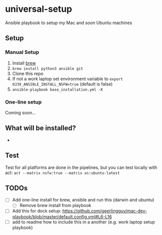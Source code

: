 # universal-setup

Ansible playbook to setup my Mac and soon Ubuntu machines

## Setup

### Manual Setup

1. Install [brew](https://brew.sh/)
2. `brew install python3 ansible git`
3. Clone this repo
4. If not a work laptop set environment variable to `export OJ39_ANSIBLE_INSTALL_NSFW=true` (default is false)
5. `ansible-playbook base_installation.yml -K`

### One-line setup

Coming soon…

## What will be installed?

-

## Test

Test for all platforms are done in the pipelines, but you can test locally with act:
`act --matrix nsfw:true --matrix os:ubuntu-latest`

## TODOs

- [ ] Add one-line install for brew, ansible and run this (darwin and ubuntu)
  - [ ] Remove brew install from playbook
- [ ] Add this for dock setup: <https://github.com/geerlingguy/mac-dev-playbook/blob/master/default.config.yml#L6-L16>
- [ ] add to readme how to include this in a another (e.g. work laptop setup playbook)
